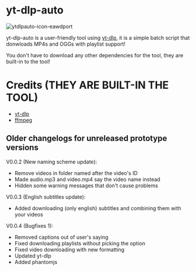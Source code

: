 # yt-dlp-auto

![ytdlpauto-icon-eawdport](https://github.com/user-attachments/assets/33a42bf0-6ba6-4410-a516-f97f59509103)

yt-dlp-auto is a user-friendly tool using [yt-dlp](https://github.com/yt-dlp/yt-dlp), it is a simple batch script that donwloads MP4s and OGGs with playlist support!

You don't have to download any other dependencies for the tool, they are built-in to the tool!

# Credits (THEY ARE BUILT-IN THE TOOL)

- [yt-dlp](https://github.com/yt-dlp/yt-dlp)
- [ffmpeg](https://ffmpeg.org/)

## Older changelogs for unreleased prototype versions

V0.0.2 (New naming scheme update):

- Remove videos in folder named after the video's ID
- Made audio.mp3 and video.mp4 say the video name instead
- Hidden some warning messages that don't cause problems


V0.0.3 (English subtitles update):

- Added downloading (only english) subtitles and combining them with your videos


V0.0.4 (Bugfixes 1):

- Removed captions out of user's saying
- Fixed downloading playlists without picking the option
- Fixed video downloading with new formatting
- Updated yt-dlp
- Added phantomjs

